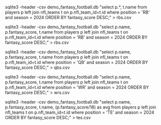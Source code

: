 sqlite3 -header -csv demo_fantasy_football.db "select p.*, t.name from players p left join nfl_teams t on p.nfl_team_id=t.id where position = 'RB' and season = 2024 ORDER BY fantasy_score DESC;" > rbs.csv

sqlite3 -header -csv demo_fantasy_football.db "select p.name, p.fantasy_score, t.name from players p left join nfl_teams t on p.nfl_team_id=t.id where position = 'RB' and season = 2024 ORDER BY fantasy_score DESC;" > rbs.csv

sqlite3 -header -csv demo_fantasy_football.db "select p.name, p.fantasy_score, t.name from players p left join nfl_teams t on p.nfl_team_id=t.id where position = 'QB' and season = 2024 ORDER BY fantasy_score DESC;" > qbs.csv

sqlite3 -header -csv demo_fantasy_football.db "select p.name, p.fantasy_score, t.name from players p left join nfl_teams t on p.nfl_team_id=t.id where position = 'WR' and season = 2024 ORDER BY fantasy_score DESC;" > wrs.csv

sqlite3 -header -csv demo_fantasy_football.db "select p.name, p.fantasy_score, t.name, (p.fantasy_score/18) as avg from players p left join nfl_teams t on p.nfl_team_id=t.id where position = 'TE' and season = 2024 ORDER BY fantasy_score DESC;" > tes.csv
